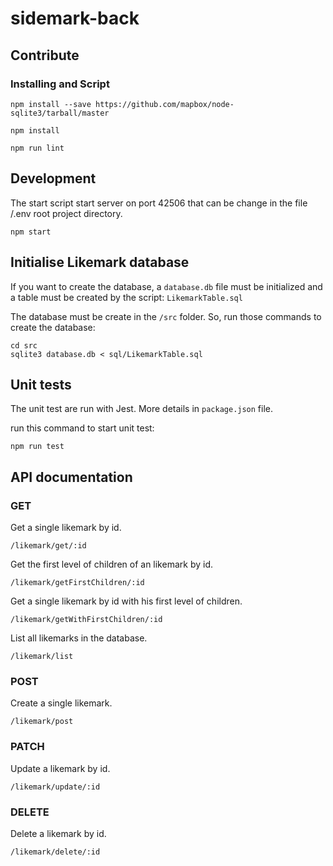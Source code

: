# sidemark-back
## Contribute
### Installing and Script

```
npm install --save https://github.com/mapbox/node-sqlite3/tarball/master
```

```
npm install
```

```
npm run lint
```

## Development
The start script start server on port 42506 that can be change in the file /.env root project directory.

```
npm start
```

## Initialise Likemark database
If you want to create the database, a `database.db` file must be initialized and a table must be created by the script: `LikemarkTable.sql`

The database must be create in the `/src` folder. So, run those commands to create the database:

```
cd src
sqlite3 database.db < sql/LikemarkTable.sql
```

## Unit tests
The unit test are run with Jest. More details in `package.json` file.

run this command to start unit test:
```
npm run test
```

## API documentation
### GET
Get a single likemark by id.
```
/likemark/get/:id
```

Get the first level of children of an likemark by id.
```
/likemark/getFirstChildren/:id
```

Get a single likemark by id with his first level of children.
```
/likemark/getWithFirstChildren/:id
```

List all likemarks in the database.
```
/likemark/list
```

### POST
Create a single likemark.
```
/likemark/post
```

### PATCH
Update a likemark by id.
```
/likemark/update/:id
```

### DELETE
Delete a likemark by id.
```
/likemark/delete/:id
```



